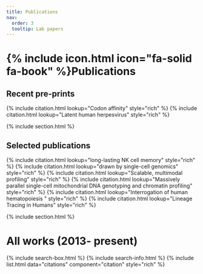 ```yaml
---
title: Publications
nav:
  order: 3
  tooltip: Lab papers
---
```


# {% include icon.html icon="fa-solid fa-book" %}Publications


## Recent pre-prints

{% include citation.html lookup="Codon affinity" style="rich" %}
{% include citation.html lookup="Latent human herpesvirus" style="rich" %}



{% include section.html %}

## Selected publications

{% include citation.html lookup="long-lasting NK cell memory" style="rich" %}
{% include citation.html lookup="drawn by single-cell genomics" style="rich" %}
{% include citation.html lookup="Scalable, multimodal profiling" style="rich" %}
{% include citation.html lookup="Massively parallel single-cell mitochondrial DNA genotyping and chromatin profiling" style="rich" %}
{% include citation.html lookup="Interrogation of human hematopoiesis " style="rich" %}
{% include citation.html lookup="Lineage Tracing in Humans" style="rich" %}


{% include section.html %}

# All works (2013- present)

{% include search-box.html %}
{% include search-info.html %}
{% include list.html data="citations" component="citation" style="rich" %}



